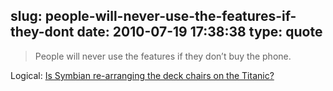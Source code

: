 slug: people-will-never-use-the-features-if-they-dont
date: 2010-07-19 17:38:38
type: quote
---

> People will never use the features if they don’t buy the phone.

Logical: [Is Symbian re-arranging the deck chairs on the Titanic?](http://blogs.gartner.com/nick_jones/2010/07/11/is-symbian-re-arranging-the-deck-chairs-on-the-titanic/)
